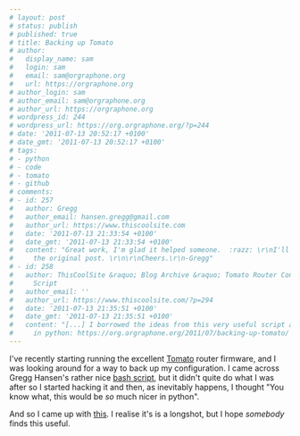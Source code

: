 ```yaml
---
# layout: post
# status: publish
# published: true
# title: Backing up Tomato
# author:
#   display_name: sam
#   login: sam
#   email: sam@orgraphone.org
#   url: https://orgraphone.org
# author_login: sam
# author_email: sam@orgraphone.org
# author_url: https://orgraphone.org
# wordpress_id: 244
# wordpress_url: https://org.orgraphone.org/?p=244
# date: '2011-07-13 20:52:17 +0100'
# date_gmt: '2011-07-13 20:52:17 +0100'
# tags:
# - python
# - code
# - tomato
# - github
# comments:
# - id: 257
#   author: Gregg
#   author_email: hansen.gregg@gmail.com
#   author_url: https://www.thiscoolsite.com
#   date: '2011-07-13 21:33:54 +0100'
#   date_gmt: '2011-07-13 21:33:54 +0100'
#   content: "Great work, I'm glad it helped someone.  :razz: \r\nI'll add a link on
#     the original post. \r\n\r\nCheers.\r\n-Gregg"
# - id: 258
#   author: ThisCoolSite &raquo; Blog Archive &raquo; Tomato Router Config &#8211; Backup
#     Script
#   author_email: ''
#   author_url: https://www.thiscoolsite.com/?p=294
#   date: '2011-07-13 21:35:51 +0100'
#   date_gmt: '2011-07-13 21:35:51 +0100'
#   content: "[...] I borrowed the ideas from this very useful script and rewrote it
#     in python: https://org.orgraphone.org/2011/07/backing-up-tomato/ [...]"
---
```


<p>I've recently starting running the excellent <a title="Tomato" href="https://www.polarcloud.com/tomato" target="_blank">Tomato</a> router firmware, and I was looking around for a way to back up my configuration. I came across Gregg Hansen's rather nice <a title="Gregg's bash script" href="https://www.thiscoolsite.com/?p=294" target="_blank">bash script</a>, but it didn't quite do what I was after so I started hacking it and then, as inevitably happens, I thought "You know what, this would be <em>so</em> much nicer in python".</p>
<p>And so I came up with <a title="Github" href="https://github.com/pikesley/tomato" target="_blank">this</a>. I realise it's is a longshot, but I hope <em>somebody </em>finds this useful.</p>
